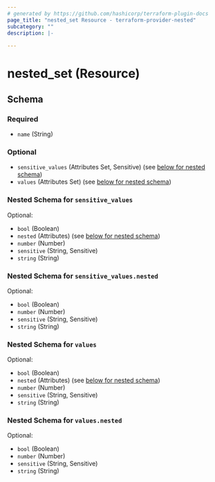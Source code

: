 ```yaml
---
# generated by https://github.com/hashicorp/terraform-plugin-docs
page_title: "nested_set Resource - terraform-provider-nested"
subcategory: ""
description: |-
  
---
```


# nested_set (Resource)





<!-- schema generated by tfplugindocs -->
## Schema

### Required

- `name` (String)

### Optional

- `sensitive_values` (Attributes Set, Sensitive) (see [below for nested schema](#nestedatt--sensitive_values))
- `values` (Attributes Set) (see [below for nested schema](#nestedatt--values))

<a id="nestedatt--sensitive_values"></a>
### Nested Schema for `sensitive_values`

Optional:

- `bool` (Boolean)
- `nested` (Attributes) (see [below for nested schema](#nestedatt--sensitive_values--nested))
- `number` (Number)
- `sensitive` (String, Sensitive)
- `string` (String)

<a id="nestedatt--sensitive_values--nested"></a>
### Nested Schema for `sensitive_values.nested`

Optional:

- `bool` (Boolean)
- `number` (Number)
- `sensitive` (String, Sensitive)
- `string` (String)



<a id="nestedatt--values"></a>
### Nested Schema for `values`

Optional:

- `bool` (Boolean)
- `nested` (Attributes) (see [below for nested schema](#nestedatt--values--nested))
- `number` (Number)
- `sensitive` (String, Sensitive)
- `string` (String)

<a id="nestedatt--values--nested"></a>
### Nested Schema for `values.nested`

Optional:

- `bool` (Boolean)
- `number` (Number)
- `sensitive` (String, Sensitive)
- `string` (String)


